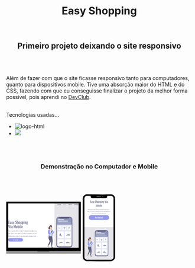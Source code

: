 <h1 align = "center"> Easy Shopping </h1>
<br>

<h2 align = "center"> Primeiro projeto deixando o site responsivo </h2>
<br>
<br>

<p> Além de fazer com que o site ficasse responsivo tanto para computadores, quanto para dispositivos mobile. Tive uma absorção maior do HTML e do CSS, fazendo com que eu
conseguisse finalizar o projeto da melhor forma possivel, pois aprendi no <a href = "https://rodolfomori.com.br/devclub">DevClub</a>.
<br>
<br>

Tecnologias usadas...

<ul>
<li> <img src = "https://img.shields.io/badge/HTML5-E34F26?style=for-the-badge&logo=html5&logoColor=white" alt="logo-html" height = 30px></li>
<li> <img src = "https://img.shields.io/badge/CSS3-1572B6?style=for-the-badge&logo=css3&logoColor=white" aalt="logo-css" height = 30px></li>
</ul>
<br>
<br>

<h3 align = "center">Demonstração no Computador e Mobile</h3>
<br>
<br>

<img src = "https://github.com/mateusrodrigues15/Easy-Shopping-Via-Mobile/blob/master/img/PC.img.png?raw=true" width = 40% align = "center"/> <img  src = "https://github.com/mateusrodrigues15/Easy-Shopping-Via-Mobile/blob/master/img/Mobile.png?raw=true" width = 18% align = "center"/> 

